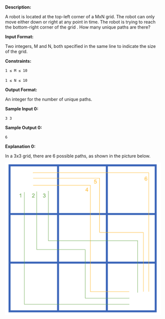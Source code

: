 **Description:**

A robot is located at the top-left corner of a MxN grid. The robot can only move either down or right at any point in time. The robot is trying to reach the bottom-right corner of the grid . How many unique paths are there?

**Input Format:**

Two integers, M and N, both specified in the same line to indicate the size of the grid.

**Constraints:**
```
1 ≤ M ≤ 10

1 ≤ N ≤ 10
```
**Output Format:**

An integer for the number of unique paths.

**Sample Input 0:**
```
3 3
```
**Sample Output 0:**
```
6
```
**Explanation 0:**

In a 3x3 grid, there are 6 possible paths, as shown in the picture below.

![](Screen%20Shot%202020-10-13%20at%204.18.26%20PM.png)
